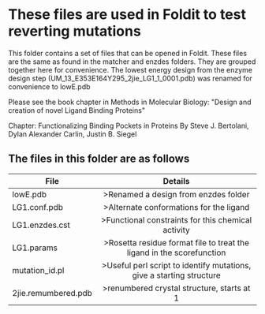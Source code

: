 # These files are used in Foldit to test reverting mutations

This folder contains a set of files that can be opened in 
Foldit. These files are the same as found in the matcher and enzdes folders.
They are grouped together here for convenience. The lowest energy
design from the enzyme design step (UM_13_E353E164Y295_2jie_LG1_1_0001.pdb)
was renamed for convenience to lowE.pdb

Please see the book chapter in Methods in Molecular Biology:
"Design and creation of novel Ligand Binding Proteins"

Chapter: Functionalizing Binding Pockets in Proteins
By Steve J. Bertolani,
   Dylan Alexander Carlin,
   Justin B. Siegel


## The files in this folder are as follows
|File			| Details 				|
|-----------|:-------------------:|
|lowE.pdb		|>Renamed a design from enzdes folder|
|LG1.conf.pdb		|>Alternate conformations for the ligand|
|LG1.enzdes.cst		|>Functional constraints for this chemical activity|
|LG1.params		|>Rosetta residue format file to treat the ligand in the scorefunction|
|mutation_id.pl		|>Useful perl script to identify mutations, give a starting structure|
|2jie.remumbered.pdb		|>renumbered crystal structure, starts at 1|


